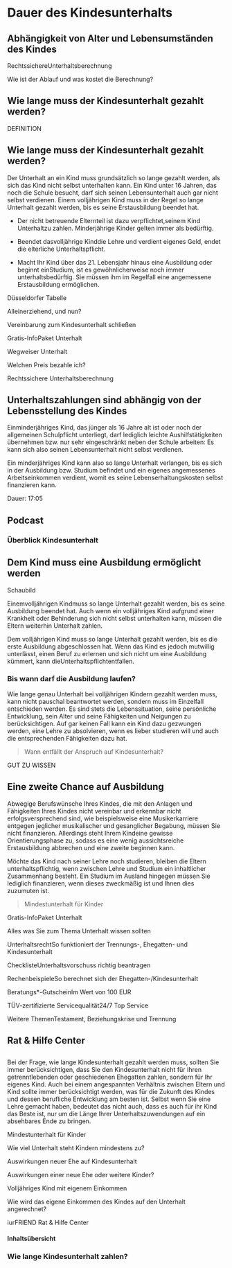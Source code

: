 # Dauer des Kindesunterhalts

## Abhängigkeit von Alter und Lebensumständen des Kindes

RechtssichereUnterhaltsberechnung

Wie ist der Ablauf und was kostet die Berechnung?

## Wie lange muss der Kindesunterhalt gezahlt werden?

DEFINITION

## Wie lange muss der Kindesunterhalt gezahlt werden?

Der Unterhalt an ein Kind muss grundsätzlich so lange gezahlt werden, als sich das Kind nicht selbst unterhalten kann. Ein Kind unter 16 Jahren, das noch die Schule besucht, darf sich seinen Lebensunterhalt auch gar nicht selbst verdienen. Einem volljährigen Kind muss in der Regel so lange Unterhalt gezahlt werden, bis es seine Erstausbildung beendet hat.

- Der nicht betreuende Elternteil ist dazu verpflichtet,seinem Kind Unterhaltzu zahlen. Minderjährige Kinder gelten immer als bedürftig.

- Beendet dasvolljährige Kinddie Lehre und verdient eigenes Geld, endet die elterliche Unterhaltspflicht.

- Macht Ihr Kind über das 21. Lebensjahr hinaus eine Ausbildung oder beginnt einStudium, ist es gewöhnlicherweise noch immer unterhaltsbedürftig. Sie müssen ihm im Regelfall eine angemessene Erstausbildung ermöglichen.

Düsseldorfer Tabelle

Alleinerziehend, und nun?

Vereinbarung zum Kindesunterhalt schließen

Gratis-InfoPaket Unterhalt

Wegweiser Unterhalt

Welchen Preis bezahle ich?

Rechtssichere Unterhaltsberechnung

## Unterhaltszahlungen sind abhängig von der Lebensstellung des Kindes

Einminderjähriges Kind, das jünger als 16 Jahre alt ist oder noch der allgemeinen Schulpflicht unterliegt, darf lediglich leichte Aushilfstätigkeiten übernehmen bzw. nur sehr eingeschränkt neben der Schule arbeiten: Es kann sich also seinen Lebensunterhalt nicht selbst verdienen.

Ein minderjähriges Kind kann also so lange Unterhalt verlangen, bis es sich in der Ausbildung bzw. Studium befindet und ein eigenes angemessenes Arbeitseinkommen verdient, womit es seine Lebenserhaltungskosten selbst finanzieren kann.

Dauer: 17:05

## Podcast

### Überblick Kindesunterhalt

## Dem Kind muss eine Ausbildung ermöglicht werden

Schaubild

Einemvolljährigen Kindmuss so lange Unterhalt gezahlt werden, bis es seine Ausbildung beendet hat. Auch wenn ein volljähriges Kind aufgrund einer Krankheit oder Behinderung sich nicht selbst unterhalten kann, müssen die Eltern weiterhin Unterhalt zahlen.

Dem volljährigen Kind muss so lange Unterhalt gezahlt werden, bis es die erste Ausbildung abgeschlossen hat. Wenn das Kind es jedoch mutwillig unterlässt, einen Beruf zu erlernen und sich nicht um eine Ausbildung kümmert, kann dieUnterhaltspflichtentfallen.

### Bis wann darf die Ausbildung laufen?

Wie lange genau Unterhalt bei volljährigen Kindern gezahlt werden muss, kann nicht pauschal beantwortet werden, sondern muss im Einzelfall entschieden werden. Es sind stets die Lebenssituation, seine persönliche Entwicklung, sein Alter und seine Fähigkeiten und Neigungen zu berücksichtigen. Auf gar keinen Fall kann ein Kind dazu gezwungen werden, eine Lehre zu absolvieren, wenn es lieber studieren will und auch die entsprechenden Fähigkeiten dazu hat.

> Wann entfällt der Anspruch auf Kindesunterhalt?

GUT ZU WISSEN

## Eine zweite Chance auf Ausbildung

Abwegige Berufswünsche Ihres Kindes, die mit den Anlagen und Fähigkeiten Ihres Kindes nicht vereinbar und erkennbar nicht erfolgsversprechend sind, wie beispielsweise eine Musikerkarriere entgegen jeglicher musikalischer und gesanglicher Begabung, müssen Sie nicht finanzieren. Allerdings steht Ihrem Kindeine gewisse Orientierungsphase zu, sodass es eine wenig aussichtsreiche Erstausbildung abbrechen und eine zweite beginnen kann.

Möchte das Kind nach seiner Lehre noch studieren, bleiben die Eltern unterhaltspflichtig, wenn zwischen Lehre und Studium ein inhaltlicher Zusammenhang besteht. Ein Studium im Ausland hingegen müssen Sie lediglich finanzieren, wenn dieses zweckmäßig ist und Ihnen dies zuzumuten ist.

> Mindestunterhalt für Kinder

Gratis-InfoPaket Unterhalt

Alles was Sie zum Thema Unterhalt wissen sollten

UnterhaltsrechtSo funktioniert der Trennungs-, Ehegatten- und Kindesunterhalt

ChecklisteUnterhaltsvorschuss richtig beantragen

RechenbeispieleSo berechnet sich der Ehegatten-/Kindesunterhalt

Beratungs*-GutscheinIm Wert von 100 EUR

TÜV-zertifizierte Servicequalität24/7 Top Service

Weitere ThemenTestament, Beziehungskrise und Trennung

## Rat & Hilfe Center

## 

Bei der Frage, wie lange Kindesunterhalt gezahlt werden muss, sollten Sie immer berücksichtigen, dass Sie den Kindesunterhalt nicht für Ihren getrenntlebenden oder geschiedenen Ehegatten zahlen, sondern für Ihr eigenes Kind. Auch bei einem angespannten Verhältnis zwischen Eltern und Kind sollte immer berücksichtigt werden, was für die Zukunft des Kindes und dessen berufliche Entwicklung am besten ist. Selbst wenn Sie eine Lehre gemacht haben, bedeutet das nicht auch, dass es auch für ihr Kind das Beste ist, nur um die Länge Ihrer Unterhaltszuwendungen auf ein absehbares Ende zu bringen.

Mindestunterhalt für Kinder

Wie viel Unterhalt steht Kindern mindestens zu?

Auswirkungen neuer Ehe auf Kindesunterhalt

Auswirkungen einer neue Ehe oder weitere Kinder?

Volljähriges Kind mit eigenem Einkommen

Wie wird das eigene Einkommen des Kindes auf den Unterhalt angerechnet?

iurFRIEND Rat & Hilfe Center

#### Inhaltsübersicht

### Wie lange Kindesunterhalt zahlen?